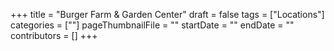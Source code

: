 +++
title = "Burger Farm & Garden Center"
draft = false
tags = ["Locations"]
categories = [""]
pageThumbnailFile = ""
startDate = ""
endDate = ""
contributors = []
+++
